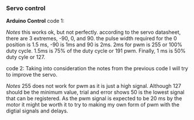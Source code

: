 ### Servo control

**Arduino Control**
code 1:

*Notes* this works ok, but not perfectly. according to the servo datasheet, there are 3 extremes, -90, 0, and 90. the pulse width required for the 0 position is 1.5 ms, -90 is 1ms and 90 is 2ms. 2ms for pwm is 255 or 100% duty cycle. 1.5ms is 75% of the duty cycle or 191 pwm. Finally, 1 ms is 50% duty cyle or 127.

code 2:
Taking into consideration the notes from the previous code I will try to improve the servo.

*Notes* 255 does not work for pwm as it is just a high signal. Although 127 should be the minimum value, trial and error shows 50 is the lowest signal that can be registered. As the pwm signal is expected to be 20 ms by the motor it might be worth it to try to making my own form of pwm with the digtial signals and delays.
